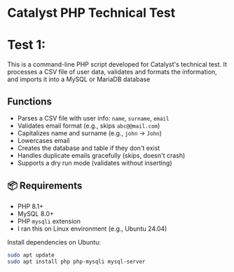 # Catalyst PHP Technical Test

<h1>Test 1:</h1> 

<p>This is a command-line PHP script developed for Catalyst's technical test. It processes a CSV file of user data, validates and formats the information, and imports it into a MySQL or MariaDB database</p>

## Functions

- Parses a CSV file with user info: `name`, `surname`, `email`
- Validates email format (e.g., skips `abc@@mail.com`)
- Capitalizes name and surname (e.g., `john` → `John`)
- Lowercases email
- Creates the database and table if they don't exist
- Handles duplicate emails gracefully (skips, doesn't crash)
- Supports a dry run mode (validates without inserting)

## 📦 Requirements

- PHP 8.1+  
- MySQL 8.0+
- PHP `mysqli` extension  
- I ran this on Linux environment (e.g., Ubuntu 24.04)

Install dependencies on Ubuntu:

```bash
sudo apt update
sudo apt install php php-mysqli mysql-server